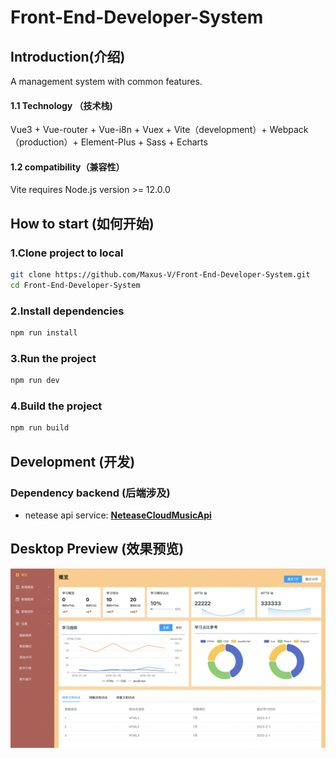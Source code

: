 # Front-End-Developer-System

## Introduction(介绍)

A management system with common features.

#### 1.1 Technology （技术栈)
Vue3 + Vue-router + Vue-i8n + Vuex + Vite（development）+ Webpack（production）+ Element-Plus + Sass + Echarts

#### 1.2 compatibility（兼容性）
Vite requires Node.js version >= 12.0.0

## How to start (如何开始)

### 1.Clone project to local

```sh
git clone https://github.com/Maxus-V/Front-End-Developer-System.git
cd Front-End-Developer-System
```

### 2.Install dependencies

```sh
npm run install
```

### 3.Run the project

```sh
npm run dev
```

### 4.Build the project

```sh
npm run build
```

## Development (开发)

### Dependency backend (后端涉及)

* netease api service:
  [**NeteaseCloudMusicApi**](https://github.com/ziming1/NeteaseCloudMusicApi)

## Desktop Preview (效果预览)
![overview](https://github.com/Maxus-V/Front-End-Developer-System/blob/main/public/images/1-1.jpeg) 